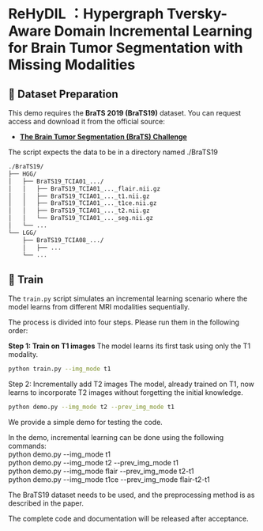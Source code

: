 # ReHyDIL ：Hypergraph Tversky-Aware Domain Incremental Learning for Brain Tumor Segmentation with Missing Modalities

## 📂 Dataset Preparation

This demo requires the **BraTS 2019 (BraTS19)** dataset. You can request access and download it from the official source:

* [**The Brain Tumor Segmentation (BraTS) Challenge**](https://www.med.upenn.edu/cbica/brats2019.html)

The script expects the data to be in a directory named ./BraTS19
```bash
./BraTS19/
├── HGG/
│   ├── BraTS19_TCIA01_.../
│   │   ├── BraTS19_TCIA01_..._flair.nii.gz
│   │   ├── BraTS19_TCIA01_..._t1.nii.gz
│   │   ├── BraTS19_TCIA01_..._t1ce.nii.gz
│   │   ├── BraTS19_TCIA01_..._t2.nii.gz
│   │   └── BraTS19_TCIA01_..._seg.nii.gz
│   └── ...
└── LGG/
    ├── BraTS19_TCIA08_.../
    │   ├── ...
    └── ...
```

## 🚀 Train

The `train.py` script simulates an incremental learning scenario where the model learns from different MRI modalities sequentially.

The process is divided into four steps. Please run them in the following order:

**Step 1: Train on T1 images**
The model learns its first task using only the T1 modality.
```bash
python train.py --img_mode t1
```
Step 2: Incrementally add T2 images
The model, already trained on T1, now learns to incorporate T2 images without forgetting the initial knowledge.
```bash
python demo.py --img_mode t2 --prev_img_mode t1  
```
We provide a simple demo for testing the code.

In the demo, incremental learning can be done using the following commands:  
python demo.py --img_mode t1  
python demo.py --img_mode t2 --prev_img_mode t1  
python demo.py --img_mode flair --prev_img_mode t2-t1  
python demo.py --img_mode t1ce --prev_img_mode flair-t2-t1  

The BraTS19 dataset needs to be used, and the preprocessing method is as described in the paper.

The complete code and documentation will be released after acceptance.
